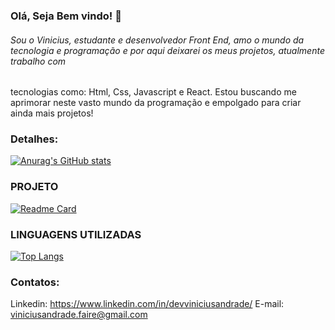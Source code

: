 ### Olá, Seja Bem vindo! 👋

###### Sou o Vinicius, estudante e desenvolvedor Front End, amo o mundo da tecnologia e programação e por aqui deixarei os meus projetos, atualmente trabalho com
tecnologias como: Html, Css, Javascript e React. Estou buscando me aprimorar neste vasto mundo da programação e empolgado para criar ainda mais projetos!

### Detalhes:
[![Anurag's GitHub stats](https://github-readme-stats.vercel.app/api?username=iViniciusAndrade&show_icons=true&theme=dark)](https://github.com/anuraghazra/github-readme-stats)

### PROJETO

[![Readme Card](https://github-readme-stats.vercel.app/api/pin/?username=iViniciusAndrade&repo=Tik-tok-Project&theme=dark
)]([https://github.com/anuraghazra/github-readme-stats](https://github.com/iViniciusAndrade/Tik-tok-Project))

### LINGUAGENS UTILIZADAS

[![Top Langs](https://github-readme-stats.vercel.app/api/top-langs/?username=iViniciusAndrade&layout=compact&theme=dark)](https://github.com/anuraghazra/github-readme-stats)

### Contatos:
Linkedin: https://www.linkedin.com/in/devviniciusandrade/
E-mail: viniciusandrade.faire@gmail.com
